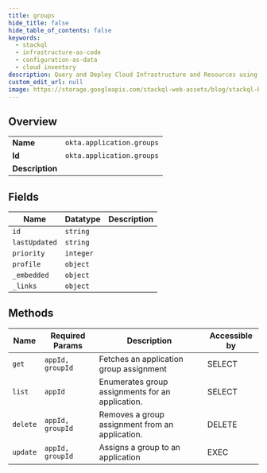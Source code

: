 ```yaml
---
title: groups
hide_title: false
hide_table_of_contents: false
keywords:
  - stackql
  - infrastructure-as-code
  - configuration-as-data
  - cloud inventory
description: Query and Deploy Cloud Infrastructure and Resources using SQL
custom_edit_url: null
image: https://storage.googleapis.com/stackql-web-assets/blog/stackql-blog-post-featured-image.png
---
```

  
    

## Overview
<table><tbody>
<tr><td><b>Name</b></td><td><code>okta.application.groups</code></td></tr>
<tr><td><b>Id</b></td><td><code>okta.application.groups</code></td></tr>
<tr><td><b>Description</b></td><td></td></tr>
</tbody></table>

## Fields
| Name | Datatype | Description |
| ---- | -------- | ----------- |
| `id` | `string` |  |
| `lastUpdated` | `string` |  |
| `priority` | `integer` |  |
| `profile` | `object` |  |
| `_embedded` | `object` |  |
| `_links` | `object` |  |
## Methods
| Name | Required Params | Description | Accessible by |
| ---- | --------------- | ----------- | ------------- |
| `get` | `appId, groupId` | Fetches an application group assignment | SELECT |
| `list` | `appId` | Enumerates group assignments for an application. | SELECT |
| `delete` | `appId, groupId` | Removes a group assignment from an application. | DELETE |
| `update` | `appId, groupId` | Assigns a group to an application | EXEC |
